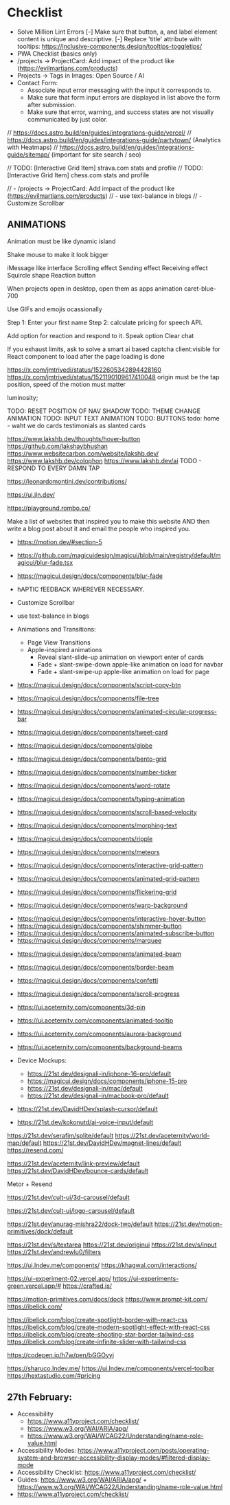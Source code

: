 
# Checklist

- Solve Million Lint Errors
[-] Make sure that button, a, and label element content is unique and descriptive.
[-] Replace 'title' attribute with tooltips: https://inclusive-components.design/tooltips-toggletips/
- PWA Checklist (basics only)
- /projects -> ProjectCard: Add impact of the product like (https://evilmartians.com/products)
- Projects -> Tags in Images: Open Source / AI
- Contact Form:
  - Associate input error messaging with the input it corresponds to.
  - Make sure that form input errors are displayed in list above the form after submission.
  - Make sure that error, warning, and success states are not visually communicated by just color.

// https://docs.astro.build/en/guides/integrations-guide/vercel/
// https://docs.astro.build/en/guides/integrations-guide/partytown/ (Analytics with Heatmaps)
// https://docs.astro.build/en/guides/integrations-guide/sitemap/ (important for site search / seo)


// TODO: [Interactive Grid Item] strava.com stats and profile
// TODO: [Interactive Grid Item] chess.com stats and profile

// - /projects -> ProjectCard: Add impact of the product like (<https://evilmartians.com/products>)
// - use text-balance in blogs
// - Customize Scrollbar

## ANIMATIONS

Animation must be like dynamic island

Shake mouse to make it look bigger

iMessage like interface
Scrolling effect
Sending effect
Receiving effect
Squircle shape
Reaction button

When projects open in desktop, open them as apps animation
caret-blue-700

Use GIFs and emojis ocassionally

Step 1: Enter your first name
Step 2: calculate pricing for speech API.

Add option for reaction and respond to it.
Speak option
Clear chat

If you exhaust limits, ask to solve a smart ai based captcha
client:visible for React component to load after the page loading is done

https://x.com/jmtrivedi/status/1522605342894428160
https://x.com/jmtrivedi/status/1521190109617410048
origin must be the tap position, speed of the motion must matter

luminosity;

TODO: RESET POSITION OF NAV SHADOW
TODO: THEME CHANGE ANIMATION
TODO: INPUT TEXT ANIMATION
TODO: BUTTONS
todo: home - waht we do cards
testimonials as slanted cards

https://www.lakshb.dev/thoughts/hover-button
https://github.com/lakshaybhushan
https://www.websitecarbon.com/website/lakshb.dev/
https://www.lakshb.dev/colophon
https://www.lakshb.dev/ai
TODO - RESPOND TO EVERY DAMN TAP

https://leonardomontini.dev/contributions/

https://ui.jln.dev/

https://playground.rombo.co/

Make a list of websites that inspired you to make this website AND then write a blog post about it and email the people who inspired you.


- https://motion.dev/#section-5
- https://github.com/magicuidesign/magicui/blob/main/registry/default/magicui/blur-fade.tsx
- https://magicui.design/docs/components/blur-fade
- hAPTIC fEEDBACK WHEREVER NECESSARY.
- Customize Scrollbar
- use text-balance in blogs
- Animations and Transitions:
  - Page View Transitions
  - Apple-inspired animations
    - Reveal slant-slide-up animation on viewport enter of cards
    - Fade + slant-swipe-down apple-like animation on load for navbar
    - Fade + slant-swipe-up apple-like animation on load for page

- https://magicui.design/docs/components/script-copy-btn
- https://magicui.design/docs/components/file-tree
- https://magicui.design/docs/components/animated-circular-progress-bar
- https://magicui.design/docs/components/tweet-card
- https://magicui.design/docs/components/globe
- https://magicui.design/docs/components/bento-grid
- https://magicui.design/docs/components/number-ticker
- https://magicui.design/docs/components/word-rotate
- https://magicui.design/docs/components/typing-animation
- https://magicui.design/docs/components/scroll-based-velocity
- https://magicui.design/docs/components/morphing-text
- https://magicui.design/docs/components/ripple
- https://magicui.design/docs/components/meteors
- https://magicui.design/docs/components/interactive-grid-pattern
- https://magicui.design/docs/components/animated-grid-pattern
- https://magicui.design/docs/components/flickering-grid
- https://magicui.design/docs/components/warp-background
+ https://magicui.design/docs/components/interactive-hover-button
+ https://magicui.design/docs/components/shimmer-button
+ https://magicui.design/docs/components/animated-subscribe-button
+ https://magicui.design/docs/components/marquee
- https://magicui.design/docs/components/animated-beam
- https://magicui.design/docs/components/border-beam
- https://magicui.design/docs/components/confetti
- https://magicui.design/docs/components/scroll-progress

- https://ui.aceternity.com/components/3d-pin
- https://ui.aceternity.com/components/animated-tooltip
- https://ui.aceternity.com/components/aurora-background
- https://ui.aceternity.com/components/background-beams

- Device Mockups:
  - https://21st.dev/designali-in/iphone-16-pro/default
  - https://magicui.design/docs/components/iphone-15-pro
  - https://21st.dev/designali-in/mac/default
  - https://21st.dev/designali-in/macbook-pro/default

- https://21st.dev/DavidHDev/splash-cursor/default
- https://21st.dev/kokonutd/ai-voice-input/default

https://21st.dev/serafim/splite/default
https://21st.dev/aceternity/world-map/default
https://21st.dev/DavidHDev/magnet-lines/default
https://resend.com/

https://21st.dev/aceternity/link-preview/default
https://21st.dev/DavidHDev/bounce-cards/default

Metor + Resend

https://21st.dev/cult-ui/3d-carousel/default

https://21st.dev/cult-ui/logo-carousel/default

https://21st.dev/anurag-mishra22/dock-two/default
https://21st.dev/motion-primitives/dock/default

https://21st.dev/s/textarea
https://21st.dev/originui
https://21st.dev/s/input
https://21st.dev/andrewlu0/filters

https://ui.lndev.me/components/
https://khagwal.com/interactions/

https://ui-experiment-02.vercel.app/
https://ui-experiments-green.vercel.app/#
https://crafted.is/

https://motion-primitives.com/docs/dock
https://www.prompt-kit.com/
https://ibelick.com/

https://ibelick.com/blog/create-spotlight-border-with-react-css
https://ibelick.com/blog/create-modern-spotlight-effect-with-react-css
https://ibelick.com/blog/create-shooting-star-border-tailwind-css
https://ibelick.com/blog/create-infinite-slider-with-tailwind-css

https://codepen.io/h7w/pen/bGGOyyj

https://sharuco.lndev.me/
https://ui.lndev.me/components/vercel-toolbar
https://hextastudio.com/#pricing

## 27th February:

- Accessibility
  - <https://www.a11yproject.com/checklist/>
  - <https://www.w3.org/WAI/ARIA/apg/>
  - <https://www.w3.org/WAI/WCAG22/Understanding/name-role-value.html>
- Accessibility Modes: <https://www.a11yproject.com/posts/operating-system-and-browser-accessibility-display-modes/#filtered-display-mode>
- Accessibility Checklist: <https://www.a11yproject.com/checklist/>
- Guides: https://www.w3.org/WAI/ARIA/apg/ + https://www.w3.org/WAI/WCAG22/Understanding/name-role-value.html
- https://www.a11yproject.com/checklist/
